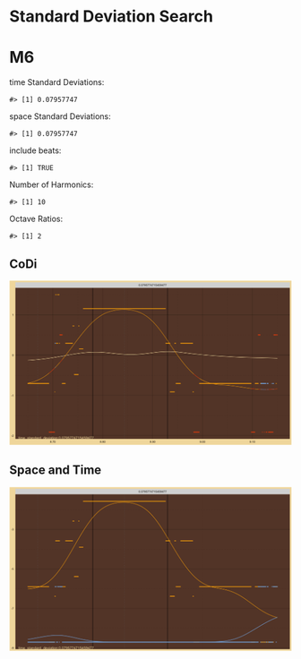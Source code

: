Standard Deviation Search
================

# M6

time Standard Deviations:

    #> [1] 0.07957747

space Standard Deviations:

    #> [1] 0.07957747

include beats:

    #> [1] TRUE

Number of Harmonics:

    #> [1] 10

Octave Ratios:

    #> [1] 2

## CoDi

![](../figures/standard_deviation_search/_CoDi-1.png)<!-- -->

## Space and Time

![](../figures/standard_deviation_search/_Spacetime-1.png)<!-- -->
